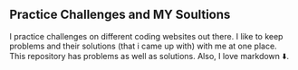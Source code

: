 ## Practice Challenges and MY Soultions
I practice challenges on different coding websites out there. I like to keep problems and their solutions (that i came up with) with me at one place. This repository has problems as well as solutions.
Also, I love markdown ⬇️.